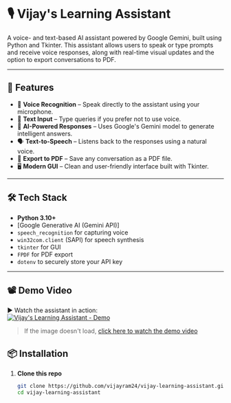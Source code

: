 # 🎙️ Vijay's Learning Assistant

A voice- and text-based AI assistant powered by Google Gemini, built using Python and Tkinter. This assistant allows users to speak or type prompts and receive voice responses, along with real-time visual updates and the option to export conversations to PDF.

---

## 🧠 Features

- 🎤 **Voice Recognition** – Speak directly to the assistant using your microphone.
- 💬 **Text Input** – Type queries if you prefer not to use voice.
- 🤖 **AI-Powered Responses** – Uses Google's Gemini model to generate intelligent answers.
- 🗣️ **Text-to-Speech** – Listens back to the responses using a natural voice.
- 📄 **Export to PDF** – Save any conversation as a PDF file.
- 🖥️ **Modern GUI** – Clean and user-friendly interface built with Tkinter.

---

## 🛠️ Tech Stack

- **Python 3.10+**
- [Google Generative AI (Gemini API)]
- `speech_recognition` for capturing voice
- `win32com.client` (SAPI) for speech synthesis
- `tkinter` for GUI
- `FPDF` for PDF export
- `dotenv` to securely store your API key

---

## 📽️ Demo Video

▶️ Watch the assistant in action:  
[![Vijay's Learning Assistant - Demo](https://img.icons8.com/color/480/youtube-play.png)](https://drive.google.com/file/d/1hHXG37jXOfnb3XJPAMBBWLXM9C2Jj4-f/view?usp=drivesdk)

> If the image doesn't load, [click here to watch the demo video](https://drive.google.com/file/d/1hHXG37jXOfnb3XJPAMBBWLXM9C2Jj4-f/view?usp=drivesdk)

## 📦 Installation

1. **Clone this repo**

   ```bash
   git clone https://github.com/vijayram24/vijay-learning-assistant.git
   cd vijay-learning-assistant
